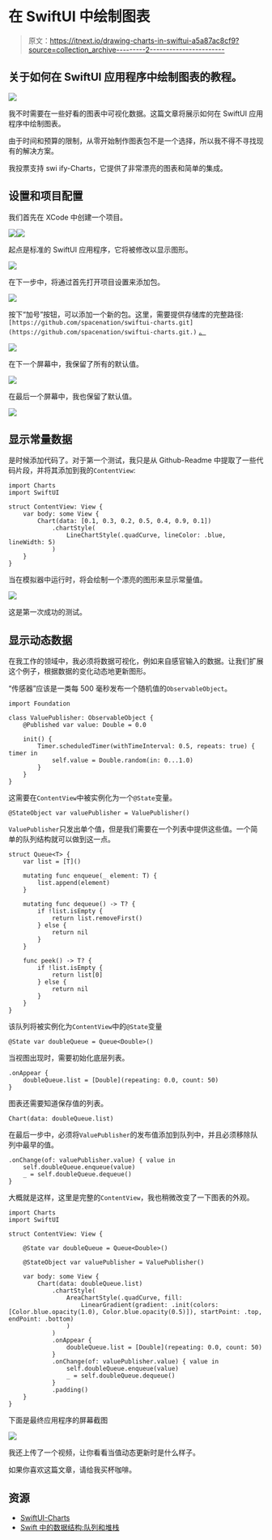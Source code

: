 # 在 SwiftUI 中绘制图表

> 原文：<https://itnext.io/drawing-charts-in-swiftui-a5a87ac8cf9?source=collection_archive---------2----------------------->

## 关于如何在 SwiftUI 应用程序中绘制图表的教程。

![](img/332984d1b5be400dcf7288caec3ca99f.png)

我不时需要在一些好看的图表中可视化数据。这篇文章将展示如何在 SwiftUI 应用程序中绘制图表。

由于时间和预算的限制，从零开始制作图表包不是一个选择，所以我不得不寻找现有的解决方案。

我投票支持 swi ify-Charts，它提供了非常漂亮的图表和简单的集成。

## 设置和项目配置

我们首先在 XCode 中创建一个项目。

![](img/260acdb738025603244140669370b206.png)![](img/0bef8a74dcc0d6fb5ce3a61f3831878b.png)

起点是标准的 SwiftUI 应用程序，它将被修改以显示图形。

![](img/7ceafade3c81b3a3ce20cb12810190e9.png)

在下一步中，将通过首先打开项目设置来添加包。

![](img/c7226c80d7c489633acee9a8d3b5f104.png)

按下“加号”按钮，可以添加一个新的包。这里，需要提供存储库的完整路径:`[https://github.com/spacenation/swiftui-charts.git](https://github.com/spacenation/swiftui-charts.git.)` [。](https://github.com/spacenation/swiftui-charts.git.)

![](img/9308d6615ed58e4014a82840b28d2788.png)

在下一个屏幕中，我保留了所有的默认值。

![](img/af6afab8cdab538933522e2d08e9f6be.png)

在最后一个屏幕中，我也保留了默认值。

![](img/61dd47bed279bd52dacda6fee8a0657f.png)

## 显示常量数据

是时候添加代码了。对于第一个测试，我只是从 Github-Readme 中提取了一些代码片段，并将其添加到我的`ContentView`:

```
import Charts
import SwiftUI

struct ContentView: View {
    var body: some View {
        Chart(data: [0.1, 0.3, 0.2, 0.5, 0.4, 0.9, 0.1])
            .chartStyle(
                LineChartStyle(.quadCurve, lineColor: .blue, lineWidth: 5)
            )
    }
}
```

当在模拟器中运行时，将会绘制一个漂亮的图形来显示常量值。

![](img/373d92191f8227e91ec5eacd22d6d90a.png)

这是第一次成功的测试。

## 显示动态数据

在我工作的领域中，我必须将数据可视化，例如来自感官输入的数据。让我们扩展这个例子，根据数据的变化动态地更新图形。

“传感器”应该是一类每 500 毫秒发布一个随机值的`ObservableObject`。

```
import Foundation

class ValuePublisher: ObservableObject {
    @Published var value: Double = 0.0

    init() {
        Timer.scheduledTimer(withTimeInterval: 0.5, repeats: true) { timer in
            self.value = Double.random(in: 0...1.0)
        }
    }
}
```

这需要在`ContentView`中被实例化为一个`@State`变量。

```
@StateObject var valuePublisher = ValuePublisher()
```

`ValuePublisher`只发出单个值，但是我们需要在一个列表中提供这些值。一个简单的队列结构就可以做到这一点。

```
struct Queue<T> {
    var list = [T]()

    mutating func enqueue(_ element: T) {
        list.append(element)
    }

    mutating func dequeue() -> T? {
        if !list.isEmpty {
            return list.removeFirst()
        } else {
            return nil
        }
    }

    func peek() -> T? {
        if !list.isEmpty {
            return list[0]
        } else {
            return nil
        }
    }
}
```

该队列将被实例化为`ContentView`中的`@State`变量

```
@State var doubleQueue = Queue<Double>()
```

当视图出现时，需要初始化底层列表。

```
.onAppear {
    doubleQueue.list = [Double](repeating: 0.0, count: 50)
}
```

图表还需要知道保存值的列表。

```
Chart(data: doubleQueue.list)
```

在最后一步中，必须将`ValuePublisher`的发布值添加到队列中，并且必须移除队列中最早的值。

```
.onChange(of: valuePublisher.value) { value in
    self.doubleQueue.enqueue(value)
    _ = self.doubleQueue.dequeue()
}
```

大概就是这样，这里是完整的`ContentView`，我也稍微改变了一下图表的外观。

```
import Charts
import SwiftUI

struct ContentView: View {

    @State var doubleQueue = Queue<Double>()

    @StateObject var valuePublisher = ValuePublisher()

    var body: some View {
        Chart(data: doubleQueue.list)
            .chartStyle(
                AreaChartStyle(.quadCurve, fill:
                    LinearGradient(gradient: .init(colors: [Color.blue.opacity(1.0), Color.blue.opacity(0.5)]), startPoint: .top, endPoint: .bottom)
                )
            )
            .onAppear {
                doubleQueue.list = [Double](repeating: 0.0, count: 50)
            }
            .onChange(of: valuePublisher.value) { value in
                self.doubleQueue.enqueue(value)
                _ = self.doubleQueue.dequeue()
            }
            .padding()
    }
}
```

下面是最终应用程序的屏幕截图

![](img/332984d1b5be400dcf7288caec3ca99f.png)

我还上传了一个视频，让你看看当值动态更新时是什么样子。

如果你喜欢这篇文章，请给我买杯咖啡。

## 资源

*   [SwiftUI-Charts](https://github.com/spacenation/swiftui-charts)
*   [Swift 中的数据结构:队列和堆栈](https://medium.com/@JoyceMatos/data-structures-in-swift-queues-and-stacks-e7d715634f07)
